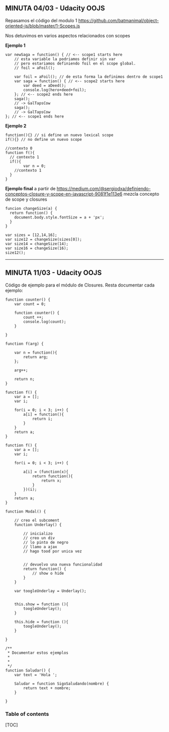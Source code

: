 MINUTA 04/03 - Udacity OOJS
---------------------------

Repasamos el código del modulo 1
https://github.com/batmanimal/object-oriented-js/blob/master/1-Scopes.js

Nos detuvimos en varios aspectos relacionados con scopes

**Ejemplo 1**
	
    var newSaga = function() { // <-- scope1 starts here
        // esta variable la podriamos definir sin var
        // pero estariamos definiendo foil en el scope global.
        // foil = aFoil();
      	
    	var foil = aFoil(); // de esta forma la definimos dentro de scope1
    	var saga = function() { // <-- scope2 starts here 
    		var deed = aDeed();
    		console.log(hero+deed+foil);
    	}; // <-- scope2 ends here 
    	saga();
    	// -> GalTapsCow
    	saga();
    	// -> GalTapsCow
    }; // <-- scope1 ends here

 **Ejemplo 2**
	    
    function(){} // si define un nuevo lexical scope
    if(){} // no define un nuevo scope
    
    //contexto 0
    function f(){
      // contexto 1
      if(){
            var n = 0;
        //contexto 1
      }
    }   


**Ejemplo final**
 a partir de 
https://medium.com/@sergiodxa/definiendo-conceptos-closure-y-scope-en-javascript-9081f1e113e6
mezcla concepto de scope y closures

    funcion changeSize(a) {
      return function() {
        document.body.style.fontSize = a + 'px';
      }
    }
    
    var sizes = [12,14,16];
    var size12 = changeSize(sizes[0]);
    var size14 = changeSize(14);
    var size16 = changeSize(16);
    size12();


----------

MINUTA 11/03 - Udacity OOJS
---------------------------
Código de ejemplo para el módulo de Closures. Resta documentar cada ejemplo:

    function counter() {
        var count = 0;
     
        function counter() {
            count ++;
            console.log(count);
        }
     
    }
     
    function f(arg) {
     
        var n = function(){
            return arg;
        };
     
        arg++;
     
        return n;
    }
     
    function f() {
        var a = [];
        var i;
     
        for(i = 0; i < 3; i++) {
            a[i] = function(){
                return i;
            }
        }
        return a;
    }
     
    function f() {
        var a = [];
        var i;
     
        for(i = 0; i < 3; i++) {
     
            a[i] = (function(x){
                return function(){
                    return x;
                }
            })(i);
        }
        return a;
    }
     
    function Modal() {
     
        // creo el subcoment
        function Underlay() {
     
            // inicializo
            // creo un div
            // lo pinto de negro
            // llamo a ajax
            // hago tood por unica vez
     
     
            // devuelvo una nueva funcionalidad
            return function() {
                // show o hide
            }
        }
     
        var toogleUnderlay = Underlay();
     
     
        this.show = function (){
            toogleUnderlay();
        }
     
        this.hide = function (){
            toogleUnderlay();
        }
     
    }
     
    /**
     * Documentar estos ejemplos
     *
     *
     */
    function Saludar() {
        var text = 'Hola ';
     
        Saludar = function SigoSaludando(nombre) {
            return text + nombre;
        }
     
    }

### Table of contents

[TOC]



